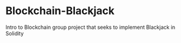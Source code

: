 # Blockchain-Blackjack
Intro to Blockchain group project that seeks to implement Blackjack in Solidity
